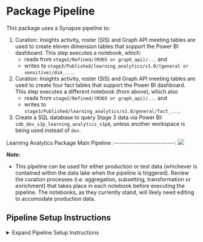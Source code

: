 # Package Pipeline

This package uses a Synapse pipeline to:

1. Curation: Insights activity, roster (SIS) and Graph API meeting tables are used to create eleven dimension tables that support the Power BI dashboard. This step executes a notebook, which:
    * reads from ```stage2/Refined/(M365 or graph_api)/...``` and 
    * writes to ```stage3/Published/learning_analytics/v1.0/(general or sensitive)/dim_...```.
2. Curation: Insights activity, roster (SIS) and Graph API meeting tables are used to create four fact tables that support the Power BI dashboard. This step executes a different notebook (from above), which also 
    * reads from ```stage2/Refined/(M365 or graph_api)/...``` and 
    * writes to ```stage3/Published/learning_analytics/v1.0/general/fact_...```.
3. Create a SQL database to query Stage 3 data via Power BI: ```sdb_dev_s3p_learning_analytics_v1p0```, unless another workspace is being used instead of ```dev```.

Learning Analytics Package Main Pipeline
:-------------------------:
![](https://github.com/cstohlmann/OpenEduAnalytics/blob/main/packages/package_catalog/Learning_Analytics/docs/images/v1/LA_v1_pipeline_overview.png) 

<strong><em>Note:</strong></em>
 - This pipeline can be used for either production or test data (whichever is contained within the data lake when the pipeline is triggered). Review the curation processes (i.e. aggregation, subsetting, transformation or enrichment) that takes place in each notebook before executing the pipeline. The notebooks, as they currently stand, will likely need editing to accomodate production data.
 
## Pipeline Setup Instructions

<details><summary>Expand Pipeline Setup Instructions</summary>
<p>

1. Complete the first steps of the [package setup instructions](https://github.com/microsoft/OpenEduAnalytics/tree/main/packages/package_catalog/Learning_Analytics#package-setup-instructions). 
   * Ensure you've already deployed and refined Microsoft Education Insights and Microsoft Graph API higher education test data.
2. Install the package to your workspace, as outlined in the instructions.
3. Once successfully installed, choose which workspace to work in and enter the name of the workspace storage account.
![](https://github.com/cstohlmann/OpenEduAnalytics/blob/main/packages/package_catalog/Learning_Analytics/docs/images/v1/LA_v1_pipeline_instructions_p1.png)

4. Navigate to the [LA_build_dimension_tables notebook](https://github.com/microsoft/OpenEduAnalytics/blob/main/packages/package_catalog/Learning_Analytics/notebooks). Review the modules used, table curation process, and the steps outlined; edit this notebook as needed to create the final dimension tables.
   * <strong><em>NOTE:</strong></em> You may have to attach notebook(s) to Spark pools, if not automatically connected following package installation. This is done by opening the notebooks used in the pipeline, and checking that the top header where Azure Synapse notebooks are attached in the "Attach to" field. Otherwise, there will be a notification "Please select a Spark pool to attach before running cell!" Manually attach this notebook to a Spark pool.
![](https://github.com/cstohlmann/OpenEduAnalytics/blob/main/packages/package_catalog/Learning_Analytics/docs/images/v1/LA_v1_pipeline_instructions_p2.png)

4. Navigate to the [LA_build_fact_tables notebook](https://github.com/microsoft/OpenEduAnalytics/blob/main/packages/package_catalog/Learning_Analytics/notebooks). Review the modules used, table curation process, and the steps outlined; edit this notebook as needed to create the final fact tables.
   * <strong><em>NOTE:</strong></em> You may have to attach notebook(s) to Spark pools, if not automatically connected following package installation. This is done by opening the notebooks used in the pipeline, and checking that the top header where Azure Synapse notebooks are attached in the "Attach to" field. Otherwise, there will be a notification "Please select a Spark pool to attach before running cell!" Manually attach this notebook to a Spark pool.
![](https://github.com/cstohlmann/OpenEduAnalytics/blob/main/packages/package_catalog/Learning_Analytics/docs/images/v1/LA_v1_pipeline_instructions_p3.png)

5. Commit/Publish any changes and trigger the pipeline.

6. Once the pipeline has been successfully executed, verify that:

- Data has landed in stage2/Enriched.
![](https://github.com/cstohlmann/OpenEduAnalytics/blob/main/packages/package_catalog/Learning_Analytics/docs/images/v1/LA_v1_pipeline_instructions_p4.png)

- Data has been ingested to stage3/Published.
![](https://github.com/cstohlmann/OpenEduAnalytics/blob/main/packages/package_catalog/Learning_Analytics/docs/images/v1/LA_v1_pipeline_instructions_p5.png)

- SQL database has been created: ```sdb_dev_s3p_learning_analytics_v1p0``` (or, if workspace parameter was changed, replace dev with chosen workspace upon trigger).

8. Once all package tables have been successfully curated, you're ready to open, connect, and interact with the [package Power BI dashboard](https://github.com/microsoft/OpenEduAnalytics/tree/main/packages/package_catalog/Learning_Analytics/powerbi).

</p>
</details>
